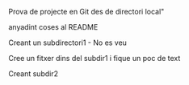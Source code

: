 Prova de projecte en Git des de directori local"


anyadint coses al README

Creant un  subdirectori1 - No es veu

Cree un fitxer dins del subdir1 i fique un poc de text

Creant subdir2
